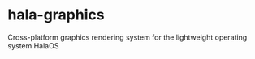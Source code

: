 # hala-graphics
Cross-platform graphics rendering system for the lightweight operating system HalaOS
